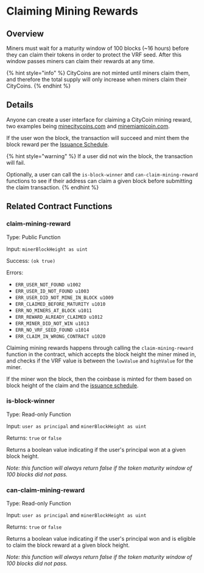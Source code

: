 # Claiming Mining Rewards

## Overview

Miners must wait for a maturity window of 100 blocks (\~16 hours) before they can claim their tokens in order to protect the VRF seed. After this window passes miners can claim their rewards at any time.

{% hint style="info" %}
CityCoins are not minted until miners claim them, and therefore the total supply will only increase when miners claim their CityCoins.
{% endhint %}

## Details

Anyone can create a user interface for claiming a CityCoin mining reward, two examples being [minecitycoins.com](https://minecitycoins.com) and [minemiamicoin.com](https://minemiamicoin.com).

If the user won the block, the transaction will succeed and mint them the block reward per the [Issuance Schedule](issuance-schedule.md).

{% hint style="warning" %}
If a user did not win the block, the transaction will fail.

Optionally, a user can call the `is-block-winner` and `can-claim-mining-reward` functions to see if their address can claim a given block before submitting the claim transaction.
{% endhint %}

## Related Contract Functions

### claim-mining-reward

Type: Public Function

Input: `minerBlockHeight as uint`

Success: `(ok true)`

Errors:

* `ERR_USER_NOT_FOUND u1002`
* `ERR_USER_ID_NOT_FOUND u1003`
* `ERR_USER_DID_NOT_MINE_IN_BLOCK u1009`
* `ERR_CLAIMED_BEFORE_MATURITY u1010`
* `ERR_NO_MINERS_AT_BLOCK u1011`
* `ERR_REWARD_ALREADY_CLAIMED u1012`
* `ERR_MINER_DID_NOT_WIN u1013`
* `ERR_NO_VRF_SEED_FOUND u1014`
* `ERR_CLAIM_IN_WRONG_CONTRACT u1020`

Claiming mining rewards happens through calling the `claim-mining-reward` function in the contract, which accepts the block height the miner mined in, and checks if the VRF value is between the `lowValue` and `highValue` for the miner.

If the miner won the block, then the coinbase is minted for them based on block height of the claim and the [issuance schedule](issuance-schedule.md).

### is-block-winner

Type: Read-only Function

Input: `user as principal` and `minerBlockHeight as uint`

Returns: `true` or `false`

Returns a boolean value indicating if the user's principal won at a given block height.

_Note: this function will always return false if the token maturity window of 100 blocks did not pass._

### can-claim-mining-reward

Type: Read-only Function

Input: `user as principal` and `minerBlockHeight as uint`

Returns: `true` or `false`

Returns a boolean value indicating if the user's principal won and is eligible to claim the block reward at a given block height.

_Note: this function will always return false if the token maturity window of 100 blocks did not pass._


